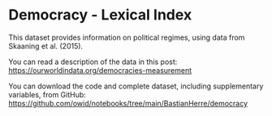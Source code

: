 # Democracy - Lexical Index

This dataset provides information on political regimes, using data from Skaaning et al. (2015).

You can read a description of the data in this post: https://ourworldindata.org/democracies-measurement

You can download the code and complete dataset, including supplementary variables, from GitHub: https://github.com/owid/notebooks/tree/main/BastianHerre/democracy